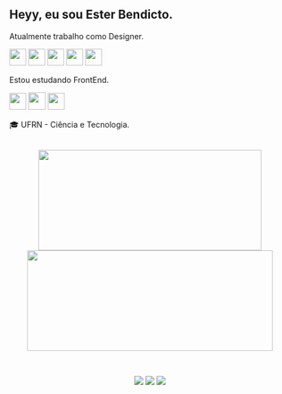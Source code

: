 
<h2>Heyy, eu sou Ester Bendicto.</h2>

Atualmente trabalho como Designer.
  
  <img width="30" src="https://freelogopng.com/images/all_img/1656733637logo-canva-png.png" /> <img width="30" src="https://logodownload.org/wp-content/uploads/2019/10/adobe-photoshop-logo-3.png" /> <img width="30" src="https://upload.wikimedia.org/wikipedia/commons/thumb/f/fb/Adobe_Illustrator_CC_icon.svg/768px-Adobe_Illustrator_CC_icon.svg.png?20220814183839" /> <img width="30" src="https://upload.wikimedia.org/wikipedia/commons/thumb/c/cb/Adobe_After_Effects_CC_icon.svg/768px-Adobe_After_Effects_CC_icon.svg.png?20210519030120" /> <img width="30" src="https://seeklogo.com/images/C/corel-draw-2020-logo-270FEE465B-seeklogo.com.png" />
          
Estou estudando FrontEnd.

<img width="30" src="https://cdn.icon-icons.com/icons2/2107/PNG/512/file_type_html_icon_130541.png" /> <img width="31" src="https://logospng.org/download/css-3/logo-css-3-2048.png" /> <img width="30" src="https://cdn.jsdelivr.net/gh/devicons/devicon/icons/javascript/javascript-original.svg" />

🎓 UFRN - Ciência e Tecnologia.
<br/>
<br/>
<div>
  <p align="center">
  <img height="180em" width="400em" src="https://github-readme-stats.vercel.app/api?username=bendictoesterr&show_icons=true&theme=radical&include_allcommits=true&count_private=true"/>
   <img height="180em" width="440em" src="https://github-readme-stats.vercel.app/api/top-langs/?username=bendictoesterr&layout=compact&langs_count=14&theme=radical"/>
  </p>
</div
<br/>
<br/>
<div> 
   <p align="center">
  <a href="https://instagram.com/bendicto_esterr/" target="_blank"><img src="https://img.shields.io/badge/-Instagram-%23E4405F?style=for-the-badge&logo=instagram&logoColor=white" target="_blank"></a>
  <a href = "mailto:esterbendicto@gmail.com"><img src="https://img.shields.io/badge/-Gmail-%23333?style=for-the-badge&logo=gmail&logoColor=white" target="_blank"></a>
  <a href="https://www.linkedin.com/in/ester-bendicto-3a6ab7213/" target="_blank"><img src="https://img.shields.io/badge/-LinkedIn-%230077B5?style=for-the-badge&logo=linkedin&logoColor=white" target="_blank"></a>
   </p>
</div>


